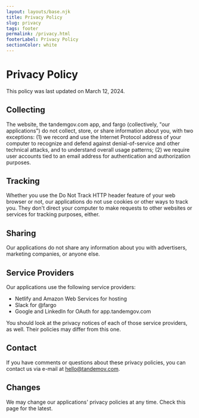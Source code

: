 ```yaml
---
layout: layouts/base.njk
title: Privacy Policy
slug: privacy
tags: footer
permalink: /privacy.html
footerLabel: Privacy Policy
sectionColor: white
---
```


# Privacy Policy

This policy was last updated on March 12, 2024.

## Collecting
The website, the tandemgov.com app, and fargo (collectively, "our applications") do not collect, store, or share information about you, with two exceptions: (1) we record and use the Internet Protocol address of your computer to recognize and defend against denial-of-service and other technical attacks, and to understand overall usage patterns; (2) we require user accounts tied to an email address for authentication and authorization purposes.

## Tracking
Whether you use the Do Not Track HTTP header feature of your web browser or not, our applications do not use cookies or other ways to track you. They don't direct your computer to make requests to other websites or services for tracking purposes, either.

## Sharing
Our applications do not share any information about you with advertisers, marketing companies, or anyone else.

## Service Providers

Our applications use the following service providers:

- Netlify and Amazon Web Services for hosting
- Slack for @fargo
- Google and LinkedIn for OAuth for app.tandemgov.com

You should look at the privacy notices of each of those service providers, as well. Their policies may differ from this one.

## Contact
If you have comments or questions about these privacy policies, you can contact us via e-mail at hello@tandemov.com.

## Changes
We may change our applications' privacy policies at any time. Check this page for the latest.

